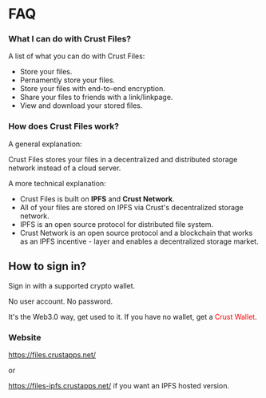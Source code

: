 # FAQ

### What I can do with Crust Files?

A list of what you can do with Crust Files:

- Store your files.
- Pernamently store your files.
- Store your files with end-to-end encryption.
- Share your files to friends with a link/linkpage.
- View and download your stored files.

### How does Crust Files work? 
A general explanation:
        
Crust Files stores your files in a decentralized and distributed storage network instead of a cloud server.

A more technical explanation:

- Crust Files is built on **IPFS** and **Crust Network**. 
- All of your files are stored on IPFS via Crust's decentralized storage network. 
- IPFS is an open source protocol for distributed file system. 
- Crust Network is an open source protocol and a blockchain that works as an IPFS incentive - layer and enables a decentralized storage market.

## How to sign in?
Sign in with a supported crypto wallet.

No user account. No password.

It's the Web3.0 way, get used to it. If you have no wallet, get a <font color="red">Crust Wallet</font>.

### Website
https://files.crustapps.net/

or

https://files-ipfs.crustapps.net/ if you want an IPFS hosted version.


